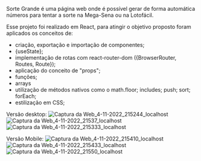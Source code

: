 Sorte Grande é uma página web onde é possível gerar de forma automática números para tentar a sorte na Mega-Sena ou na Lotofácil.<br>

Esse projeto foi realizado em React, para atingir o objetivo proposto foram aplicados os conceitos de: <br>
- criação, exportação e importação de componentes;<br>
- {useState};<br>
- implementação de rotas com react-router-dom ({BrowserRouter, Routes, Route});<br>
- aplicação do conceito de "props";<br>
- funções;<br>
- arrays<br>
- utilização de métodos nativos como o math.floor; includes; push; sort; forEach;<br>
- estilização em CSS;

Versão desktop:
![Captura da Web_4-11-2022_215244_localhost](https://user-images.githubusercontent.com/99365685/200093793-50a35483-7391-4f05-8f61-090a427d6002.jpeg)
![Captura da Web_4-11-2022_21537_localhost](https://user-images.githubusercontent.com/99365685/200093794-93eff713-cc63-42bf-8a42-2d709acfd20e.jpeg)
![Captura da Web_4-11-2022_215333_localhost](https://user-images.githubusercontent.com/99365685/200093797-fb026e62-bbed-4ff4-b719-42ccac4cea59.jpeg)


Versão Mobile:
![Captura da Web_4-11-2022_215410_localhost](https://user-images.githubusercontent.com/99365685/200093800-6133270d-8d68-45ab-bbfb-f21b7cb767cf.jpeg)
![Captura da Web_4-11-2022_215433_localhost](https://user-images.githubusercontent.com/99365685/200093802-5518fcfb-1de6-486a-9098-fc9131b1194d.jpeg)
![Captura da Web_4-11-2022_21550_localhost](https://user-images.githubusercontent.com/99365685/200093804-99fa877b-f1ac-4416-a4e6-e2f9242ab937.jpeg)
